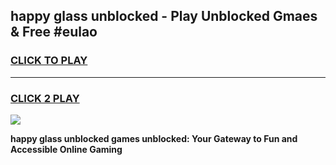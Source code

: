 
## happy glass unblocked - Play Unblocked Gmaes & Free #eulao
<h3>
<a href="https://news.freeplayer.one?title=happy_glass_unblocked&ref=24F">CLICK TO PLAY</a></h3>
<hr>

<h3>
<a href="https://news.freeplayer.one?title=happy_glass_unblocked&ref=24F">CLICK 2 PLAY</a>
  
</h3>

<a href="https://news.freeplayer.one?title=happy_glass_unblocked&ref=24F/"><img src="https://clearcache.store/games.png"></a>


**happy glass unblocked games unblocked: Your Gateway to Fun and Accessible Online Gaming**
